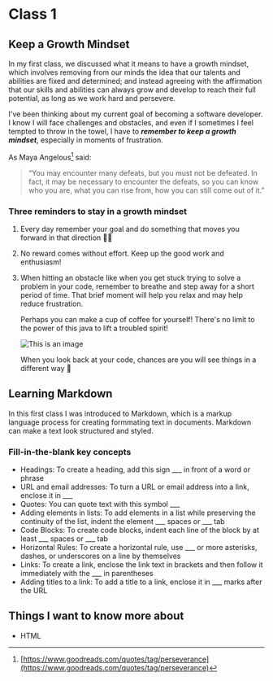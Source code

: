 # Class 1

## Keep a Growth Mindset

In my first class, we discussed what it means to have a growth mindset, which involves removing from our minds the idea that our talents and abilities are fixed and determined; and instead agreeing with the affirmation that our skills and abilities can always grow and develop to reach their full potential, as long as we work hard and persevere. 

I've been thinking about my current goal of becoming a software developer. I know I will face challenges and obstacles, and even if I sometimes I feel tempted to throw in the towel, I have to ***remember to keep a growth mindset***, especially in moments of frustration. 

As Maya Angelous[^note] said:

> “You may encounter many defeats, but you must not be defeated. In fact, it may be necessary to encounter the defeats, so you can know who you are, what you can rise from, how you can still come out of it.”

### Three reminders to stay in a growth mindset

1. Every day remember your goal and do something that moves you forward in that direction 🧗‍♀️
2. No reward comes without effort. Keep up the good work and enthusiasm! 
3. When hitting an obstacle like when you get stuck trying to solve a problem in your code, remember to breathe and step away for a short period of time. That brief moment will help you relax and may help reduce frustration. 

    Perhaps you can make a cup of coffee for yourself! There's no limit to the power of this java to lift a troubled spirit!

    ![This is an image](https://external-content.duckduckgo.com/iu/?u=https%3A%2F%2Ftse2.explicit.bing.net%2Fth%3Fid%3DOIP.c8nKn8XEvMijgCQPw_DhGgHaE7%26pid%3DApi&f=1&ipt=7c3971a3ae1754124e1c8fe5910b48abf93e126e4632364d01eedd0ef4e714e3&ipo=images)

    When you look back at your code, chances are you will see things in a different way 🙂

## Learning Markdown

In this first class I was introduced to Markdown, which is a markup language process for creating formmating text in documents. Markdown can make a text look structured and styled.

### Fill-in-the-blank key concepts

- Headings: To create a heading, add this sign ___ in front of a word or phrase 
- URL and email addresses: To turn a URL or email address into a link, enclose it in ___
- Quotes: You can quote text with this symbol ___
- Adding elements in lists: To add elements in a list while preserving the continuity of the list, indent the element ___ spaces or ___ tab
- Code Blocks: To create code blocks, indent each line of the block by at least \___ spaces or \___ tab
- Horizontal Rules: To create a horizontal rule, use ___ or more asterisks, dashes, or underscores on a line by themselves
- Links: To create a link, enclose the link text in brackets and then follow it immediately with the ___ in parentheses
- Adding titles to a link: To add a title to a link, enclose it in ___ marks after the URL

## Things I want to know more about

- HTML






[^note]: [https://www.goodreads.com/quotes/tag/perseverance](https://www.goodreads.com/quotes/tag/perseverance)
